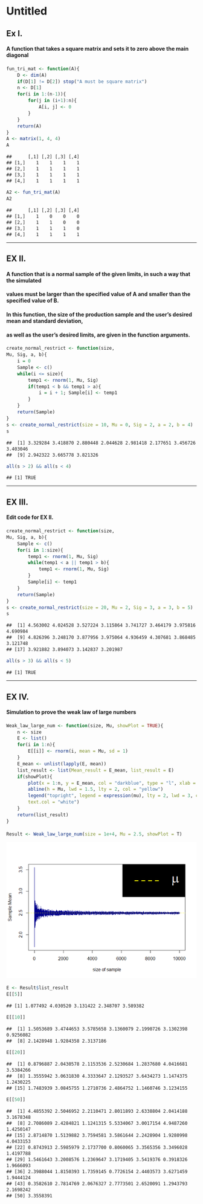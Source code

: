 Untitled
================

## Ex I.

#### A function that takes a square matrix and sets it to zero above the main diagonal

``` r
fun_tri_mat <- function(A){
    D <- dim(A)
    if(D[1] != D[2]) stop("A must be square matrix")
    n <- D[1]
    for(i in 1:(n-1)){
        for(j in (i+1):n){
            A[i, j] <- 0
        }
    }
    return(A)
}
A <- matrix(1, 4, 4)
A
```

    ##      [,1] [,2] [,3] [,4]
    ## [1,]    1    1    1    1
    ## [2,]    1    1    1    1
    ## [3,]    1    1    1    1
    ## [4,]    1    1    1    1

``` r
A2 <- fun_tri_mat(A)
A2
```

    ##      [,1] [,2] [,3] [,4]
    ## [1,]    1    0    0    0
    ## [2,]    1    1    0    0
    ## [3,]    1    1    1    0
    ## [4,]    1    1    1    1

------------------------------------------------------------------------

## EX II.

#### A function that is a normal sample of the given limits, in such a way that the simulated

#### values must be larger than the specified value of A and smaller than the specified value of B.

#### In this function, the size of the production sample and the user’s desired mean and standard deviation,

#### as well as the user’s desired limits, are given in the function arguments.

``` r
create_normal_restrict <- function(size, 
Mu, Sig, a, b){
    i = 0
    Sample <- c()
    while(i <= size){
        temp1 <- rnorm(1, Mu, Sig)
        if(temp1 < b && temp1 > a){
            i = i + 1; Sample[i] <- temp1
        }
    }
    return(Sample)
}
s <- create_normal_restrict(size = 10, Mu = 0, Sig = 2, a = 2, b = 4)
s
```

    ##  [1] 3.329284 3.418870 2.880448 2.044628 2.981418 2.177651 3.456726 3.403046
    ##  [9] 2.942322 3.665778 3.821326

``` r
all(s > 2) && all(s < 4)
```

    ## [1] TRUE

------------------------------------------------------------------------

## EX III.

#### Edit code for EX II.

``` r
create_normal_restrict <- function(size, 
Mu, Sig, a, b){
    Sample <- c()
    for(i in 1:size){
        temp1 <- rnorm(1, Mu, Sig)
        while(temp1 < a || temp1 > b){
            temp1 <- rnorm(1, Mu, Sig)
        }
        Sample[i] <- temp1
    }
    return(Sample)
}
s <- create_normal_restrict(size = 20, Mu = 2, Sig = 3, a = 3, b = 5)
s
```

    ##  [1] 4.563002 4.024528 3.527224 3.115864 3.741727 3.464179 3.975816 4.690984
    ##  [9] 4.826396 3.248170 3.877956 3.975064 4.936459 4.307681 3.868485 3.121748
    ## [17] 3.921882 3.894073 3.142837 3.201987

``` r
all(s > 3) && all(s < 5)
```

    ## [1] TRUE

------------------------------------------------------------------------

## EX IV.

#### Simulation to prove the weak law of large numbers

``` r
Weak_law_large_num <- function(size, Mu, showPlot = TRUE){
    n <- size
    E <- list()
    for(i in 1:n){
        E[[i]] <- rnorm(i, mean = Mu, sd = 1)
    }
    E_mean <- unlist(lapply(E, mean))
    list_result <- list(Mean_result = E_mean, list_result = E)
    if(showPlot){
        plot(x = 1:n, y = E_mean, col = "darkblue", type = "l", xlab = "size of sample", ylab = "Sample Mean")
        abline(h = Mu, lwd = 1.5, lty = 2, col = "yellow")
        legend("topright", legend = expression(mu), lty = 2, lwd = 3, col = "yellow", bg = "black", cex = 3, 
        text.col = "white")
    }
    return(list_result)
}

Result <- Weak_law_large_num(size = 1e+4, Mu = 2.5, showPlot = T) 
```

![](create_matrix_triangular_simulate_Normal_Restricted_files/figure-gfm/unnamed-chunk-4-1.png)<!-- -->

``` r
E <- Result$list_result
E[[5]]
```

    ## [1] 1.077492 4.030520 3.131422 2.348707 3.589382

``` r
E[[10]]
```

    ##  [1] 1.5053689 3.4744653 3.5785658 3.1360079 2.1990726 3.1302398 0.9256082
    ##  [8] 2.1428948 1.9284358 2.3137186

``` r
E[[20]]
```

    ##  [1] 0.8796887 2.0430578 2.1153536 2.5230684 1.2837680 4.0416681 3.5384266
    ##  [8] 1.3555942 3.0631830 4.3333647 2.1293527 3.6434273 1.1474375 1.2430225
    ## [15] 1.7483939 3.0845755 1.2710736 2.4864752 1.1460746 3.1234155

``` r
E[[50]]
```

    ##  [1] 4.4855392 2.5046952 2.2110471 2.8011893 2.6338804 2.0414188 3.1678348
    ##  [8] 2.7086089 2.4284821 1.1241315 5.5334067 3.0017154 4.9487260 1.4250147
    ## [15] 2.8714870 1.5139882 3.7594581 3.5861644 2.2428904 1.9280998 4.0433153
    ## [22] 0.8743913 2.5985979 2.1737700 0.8060065 3.3565356 3.3496028 1.4197788
    ## [29] 1.5461643 3.2008576 1.2369647 3.1719405 3.5419376 0.3918326 1.9666093
    ## [36] 2.3988044 1.8150393 1.7359145 0.7726154 2.4403573 3.6271459 1.9444124
    ## [43] 0.3582610 2.7814769 2.0676327 2.7773501 2.6520091 1.2943793 2.1698242
    ## [50] 3.3558391
